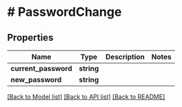 # # PasswordChange

## Properties

Name | Type | Description | Notes
------------ | ------------- | ------------- | -------------
**current_password** | **string** |  |
**new_password** | **string** |  |

[[Back to Model list]](../../README.md#models) [[Back to API list]](../../README.md#endpoints) [[Back to README]](../../README.md)
